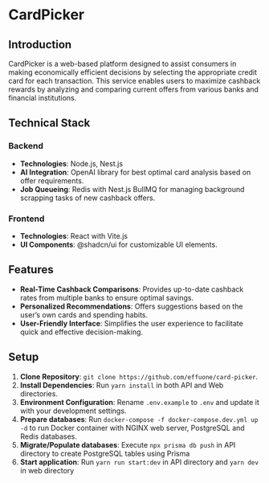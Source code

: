 # CardPicker

## Introduction

CardPicker is a web-based platform designed to assist consumers in making economically efficient decisions by selecting the appropriate credit card for each transaction. This service enables users to maximize cashback rewards by analyzing and comparing current offers from various banks and financial institutions.

## Technical Stack

### Backend

- **Technologies**: Node.js, Nest.js
- **AI Integration**: OpenAI library for best optimal card analysis based on offer requirements.
- **Job Queueing**: Redis with Nest.js BullMQ for managing background scrapping tasks of new cashback offers.

### Frontend

- **Technologies**: React with Vite.js
- **UI Components**: @shadcn/ui for customizable UI elements.

## Features

- **Real-Time Cashback Comparisons**: Provides up-to-date cashback rates from multiple banks to ensure optimal savings.
- **Personalized Recommendations**: Offers suggestions based on the user’s own cards and spending habits.
- **User-Friendly Interface**: Simplifies the user experience to facilitate quick and effective decision-making.

## Setup

1. **Clone Repository**: `git clone https://github.com/effuone/card-picker`.
2. **Install Dependencies**: Run `yarn install` in both API and Web directories.
3. **Environment Configuration**: Rename `.env.example` to `.env` and update it with your development settings.
4. **Prepare databases**: Run `docker-compose -f docker-compose.dev.yml up -d` to run Docker container with NGINX web server, PostgreSQL and Redis databases. 
5. **Migrate/Populate databases**: Execute `npx prisma db push` in API directory to create PostgreSQL tables using Prisma
6. **Start application**: Run `yarn run start:dev` in API directory and `yarn dev` in web directory